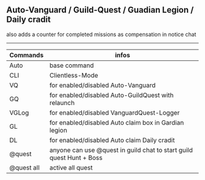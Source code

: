 <!-- @format -->

## Auto-Vanguard / Guild-Quest / Guadian Legion / Daily cradit

also adds a counter for completed missions as compensation in notice chat<br>

---

| Commands   | infos                                                                        |
| ---------- | ---------------------------------------------------------------------------- |
| Auto       | base command                                                                 |
| CLI        | Clientless-Mode                                                              |
| VQ         | for enabled/disabled Auto-Vanguard                                           |
| GQ         | for enabled/disabled Auto-GuildQuest with relaunch                           |
| VGLog      | for enabled/disabled VanguardQuest-Logger                                    |
| GL         | for enabled/disabled Auto claim box in Gardian legion                        |
| DL         | for enabled/disabled Auto claim Daily cradit                                 |
| @quest     | anyone can use @quest in guild chat to start guild quest Hunt + Boss         |
| @quest all | active all quest                                                             |
